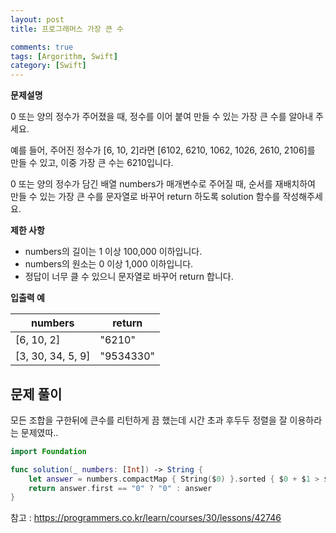```yaml
---
layout: post
title: 프로그래머스 가장 큰 수

comments: true
tags: [Argorithm, Swift]
category: [Swift]
---
```


**문제설명**

0 또는 양의 정수가 주어졌을 때, 정수를 이어 붙여 만들 수 있는 가장 큰 수를 알아내 주세요.

예를 들어, 주어진 정수가 [6, 10, 2]라면 [6102, 6210, 1062, 1026, 2610, 2106]를 만들 수 있고, 이중 가장 큰 수는 6210입니다.

0 또는 양의 정수가 담긴 배열 numbers가 매개변수로 주어질 때, 순서를 재배치하여 만들 수 있는 가장 큰 수를 문자열로 바꾸어 return 하도록 solution 함수를 작성해주세요.

**제한 사항**

- numbers의 길이는 1 이상 100,000 이하입니다.
- numbers의 원소는 0 이상 1,000 이하입니다.
- 정답이 너무 클 수 있으니 문자열로 바꾸어 return 합니다.



**입출력 예**

| numbers	| return |
|---|---|
| [6, 10, 2]	| "6210" |
| [3, 30, 34, 5, 9]	| "9534330" |



## 문제 풀이
모든 조합을 구한뒤에 큰수를 리턴하게 끔 했는데 시간 초과 후두두
정렬을 잘 이용하라는 문제였따..

```swift
import Foundation

func solution(_ numbers: [Int]) -> String {
    let answer = numbers.compactMap { String($0) }.sorted { $0 + $1 > $1 + $0 }.joined()
    return answer.first == "0" ? "0" : answer
}
```

참고 : <https://programmers.co.kr/learn/courses/30/lessons/42746>